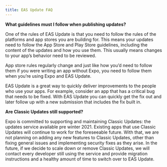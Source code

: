 ```yaml
---
title: EAS Update FAQ
---
```


**What guidelines must I follow when publishing updates?**

One of the rules of EAS Update is that you need to follow the rules of the platforms and app stores you are building for. This means your updates need to follow the App Store and Play Store guidelines, including the content of the updates and how you use them. This usually means changes to your app’s behavior need to be reviewed.

App store rules regularly change and just like how you’d need to follow them if you were writing an app without Expo, you need to follow them when you’re using Expo and EAS Update.

EAS Update is a great way to quickly deliver improvements to the people who use your apps. For example, consider an app that has a critical bug that needs to be fixed. With EAS Update you can quickly get the fix out and later follow up with a new submission that includes the fix built in.

**Are Classic Updates still supported?**

Expo is committed to supporting and maintaining Classic Updates: the updates service available pre winter 2021. Existing apps that use Classic Updates will continue to work for the foreseeable future. With that, we are not planning on adding any new features to Classic Updates, other than fixing general issues and implementing security fixes as they arise. In the future, if we decide to scale down or remove Classic Updates, we will contact every developer still using the service and provide migration instructions and a healthy amount of time to switch over to EAS Update.
